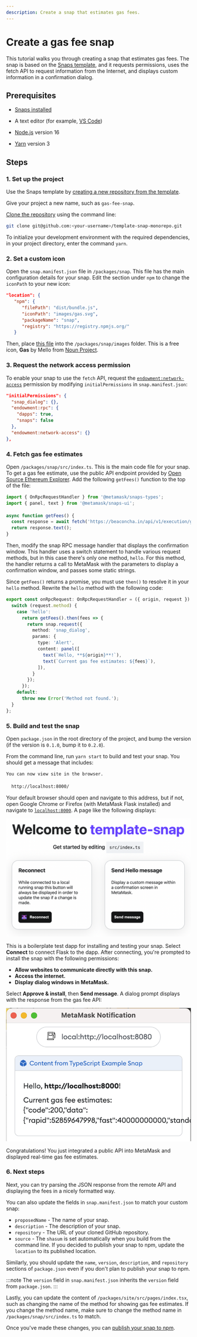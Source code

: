 ```yaml
---
description: Create a snap that estimates gas fees.
---
```


# Create a gas fee snap

This tutorial walks you through creating a snap that estimates gas fees.
The snap is based on the
[Snaps template](https://github.com/MetaMask/template-snap-monorepo), and it requests permissions,
uses the fetch API to request information from the Internet, and displays custom information in a
confirmation dialog.

## Prerequisites

- [Snaps installed](../get-started/install-snaps.md)

- A text editor (for example, [VS Code](https://code.visualstudio.com/))

- [Node.js](https://nodejs.org/) version 16

- [Yarn](https://yarnpkg.com/) version 3

## Steps

### 1. Set up the project

Use the Snaps template by
[creating a new repository from the template](https://github.com/MetaMask/template-snap-monorepo/generate).

Give your project a new name, such as `gas-fee-snap`.

[Clone the repository](https://docs.github.com/en/repositories/creating-and-managing-repositories/cloning-a-repository)
using the command line:

```bash
git clone git@github.com:<your-username>/template-snap-monorepo.git
```

To initialize your development environment with the required dependencies, in your project directory,
enter the command `yarn`.

### 2. Set a custom icon

Open the `snap.manifest.json` file in `/packages/snap`.
This file has the main configuration details for your snap.
Edit the section under `npm` to change the `iconPath` to your new icon:

```json title="snap.manifest.json"
"location": {
   "npm": {
      "filePath": "dist/bundle.js",
      "iconPath": "images/gas.svg",
      "packageName": "snap",
      "registry": "https://registry.npmjs.org/"
   }
```

Then, place
[this file](https://raw.githubusercontent.com/Montoya/gas-fee-snap/main/packages/snap/images/gas.svg)
into the `/packages/snap/images` folder.
This is a free icon, **Gas** by Mello from
[Noun Project](https://thenounproject.com/browse/icons/term/gas/).

### 3. Request the network access permission

To enable your snap to use the `fetch` API, request the
[`endowment:network-access`](../reference/permissions.md#endowment--network-access) permission by
modifying `initialPermissions` in `snap.manifest.json`:

```json title="snap.manifest.json"
"initialPermissions": {
  "snap_dialog": {},
  "endowment:rpc": {
    "dapps": true,
    "snaps": false
  }, 
  "endowment:network-access": {}
},
```

### 4. Fetch gas fee estimates

Open `/packages/snap/src/index.ts`.
This is the main code file for your snap.
To get a gas fee estimate, use the public API endpoint provided by
[Open Source Ethereum Explorer](https://beaconcha.in/).
Add the following `getFees()` function to the top of the file:

```typescript title="index.ts"
import { OnRpcRequestHandler } from '@metamask/snaps-types';
import { panel, text } from '@metamask/snaps-ui';

async function getFees() {
  const response = await fetch('https://beaconcha.in/api/v1/execution/gasnow'); 
  return response.text();
}
```

Then, modify the snap RPC message handler that displays the confirmation window.
This handler uses a switch statement to handle various request methods, but in this case there's
only one method, `hello`.
For this method, the handler returns a call to MetaMask with the parameters to display a
confirmation window, and passes some static strings.

Since `getFees()` returns a promise, you must use `then()` to resolve it in your `hello` method.
Rewrite the `hello` method with the following code:

```typescript title="index.ts"
export const onRpcRequest: OnRpcRequestHandler = ({ origin, request }) => {
  switch (request.method) {
    case 'hello':
      return getFees().then(fees => {
        return snap.request({
          method: 'snap_dialog',
          params: {
            type: 'Alert',
            content: panel([
              text(`Hello, **${origin}**!`),
              text(`Current gas fee estimates: ${fees}`),
            ]),
          }
        });
      });
    default:
      throw new Error('Method not found.');
  }
};
```

### 5. Build and test the snap

Open `package.json` in the root directory of the project, and bump the version (if the version is
`0.1.0`, bump it to `0.2.0`).

From the command line, run `yarn start` to build and test your snap.
You should get a message that includes:

```bash
You can now view site in the browser.

  http://localhost:8000/
```

Your default browser should open and navigate to this address, but if not, open Google Chrome or
Firefox (with MetaMask Flask installed) and navigate to [`localhost:8000`](http://localhost:8000/).
A page like the following displays:

![Gas fee test dapp](../assets/gas-fee-tutorial-1.png)

This is a boilerplate test dapp for installing and testing your snap.
Select **Connect** to connect Flask to the dapp.
After connecting, you're prompted to install the snap with the following permissions:

- **Allow websites to communicate directly with this snap.**
- **Access the internet.**
- **Display dialog windows in MetaMask.**

Select **Approve & install**, then **Send message**.
A dialog prompt displays with the response from the gas fee API:

<p align="center">

![Gas fee dialog](../assets/gas-fee-tutorial-2.png)

</p>

Congratulations!
You just integrated a public API into MetaMask and displayed real-time gas fee estimates.

### 6. Next steps

Next, you can try parsing the JSON response from the remote API and displaying the fees in a nicely
formatted way.

You can also update the fields in `snap.manifest.json` to match your custom snap:

- `proposedName` - The name of your snap.
- `description` - The description of your snap.
- `repository` - The URL of your cloned GitHub repository.
- `source` - The `shasum` is set automatically when you build from the command line.
  If you decided to publish your snap to npm, update the `location` to its published location.

Similarly, you should update the `name`, `version`, `description`, and `repository` sections of
`package.json` even if you don't plan to publish your snap to npm.

:::note
The `version` field in `snap.manifest.json` inherits the `version` field from `package.json`.
:::

Lastly, you can update the content of `/packages/site/src/pages/index.tsx`, such as changing the
name of the method for showing gas fee estimates.
If you change the method name, make sure to change the method name in `/packages/snap/src/index.ts`
to match.

Once you've made these changes, you can
[publish your snap to npm](../how-to/develop-a-snap.md#publish-your-snap).
